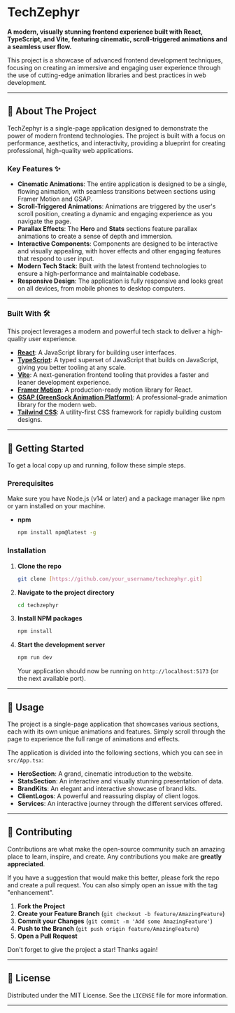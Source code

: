 # TechZephyr

**A modern, visually stunning frontend experience built with React, TypeScript, and Vite, featuring cinematic, scroll-triggered animations and a seamless user flow.**

This project is a showcase of advanced frontend development techniques, focusing on creating an immersive and engaging user experience through the use of cutting-edge animation libraries and best practices in web development.

---

## 🚀 About The Project

TechZephyr is a single-page application designed to demonstrate the power of modern frontend technologies. The project is built with a focus on performance, aesthetics, and interactivity, providing a blueprint for creating professional, high-quality web applications.

### Key Features ✨

* **Cinematic Animations**: The entire application is designed to be a single, flowing animation, with seamless transitions between sections using Framer Motion and GSAP.
* **Scroll-Triggered Animations**: Animations are triggered by the user's scroll position, creating a dynamic and engaging experience as you navigate the page.
* **Parallax Effects**: The **Hero** and **Stats** sections feature parallax animations to create a sense of depth and immersion.
* **Interactive Components**: Components are designed to be interactive and visually appealing, with hover effects and other engaging features that respond to user input.
* **Modern Tech Stack**: Built with the latest frontend technologies to ensure a high-performance and maintainable codebase.
* **Responsive Design**: The application is fully responsive and looks great on all devices, from mobile phones to desktop computers.

---

### Built With 🛠️

This project leverages a modern and powerful tech stack to deliver a high-quality user experience.

* **[React](https://reactjs.org/)**: A JavaScript library for building user interfaces.
* **[TypeScript](https://www.typescriptlang.org/)**: A typed superset of JavaScript that builds on JavaScript, giving you better tooling at any scale.
* **[Vite](https://vitejs.dev/)**: A next-generation frontend tooling that provides a faster and leaner development experience.
* **[Framer Motion](https://www.framer.com/motion/)**: A production-ready motion library for React.
* **[GSAP (GreenSock Animation Platform)](https://greensock.com/gsap/)**: A professional-grade animation library for the modern web.
* **[Tailwind CSS](https://tailwindcss.com/)**: A utility-first CSS framework for rapidly building custom designs.

---

## 🏁 Getting Started

To get a local copy up and running, follow these simple steps.

### Prerequisites

Make sure you have Node.js (v14 or later) and a package manager like npm or yarn installed on your machine.

* **npm**
    ```sh
    npm install npm@latest -g
    ```

### Installation

1.  **Clone the repo**
    ```sh
    git clone [https://github.com/your_username/techzephyr.git]
    ```
2.  **Navigate to the project directory**
    ```sh
    cd techzephyr
    ```
3.  **Install NPM packages**
    ```sh
    npm install
    ```
4.  **Start the development server**
    ```sh
    npm run dev
    ```
    Your application should now be running on `http://localhost:5173` (or the next available port).

---

## 🎈 Usage

The project is a single-page application that showcases various sections, each with its own unique animations and features. Simply scroll through the page to experience the full range of animations and effects.

The application is divided into the following sections, which you can see in `src/App.tsx`:

* **HeroSection**: A grand, cinematic introduction to the website.
* **StatsSection**: An interactive and visually stunning presentation of data.
* **BrandKits**: An elegant and interactive showcase of brand kits.
* **ClientLogos**: A powerful and reassuring display of client logos.
* **Services**: An interactive journey through the different services offered.

---

## 🤝 Contributing

Contributions are what make the open-source community such an amazing place to learn, inspire, and create. Any contributions you make are **greatly appreciated**.

If you have a suggestion that would make this better, please fork the repo and create a pull request. You can also simply open an issue with the tag "enhancement".

1.  **Fork the Project**
2.  **Create your Feature Branch** (`git checkout -b feature/AmazingFeature`)
3.  **Commit your Changes** (`git commit -m 'Add some AmazingFeature'`)
4.  **Push to the Branch** (`git push origin feature/AmazingFeature`)
5.  **Open a Pull Request**

Don't forget to give the project a star! Thanks again!

---

## 📜 License

Distributed under the MIT License. See the `LICENSE` file for more information.

---
